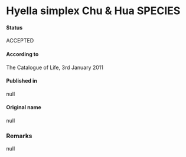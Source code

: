 Hyella simplex Chu & Hua SPECIES
=======

#### Status
ACCEPTED

#### According to
The Catalogue of Life, 3rd January 2011

#### Published in
null

#### Original name
null

### Remarks
null